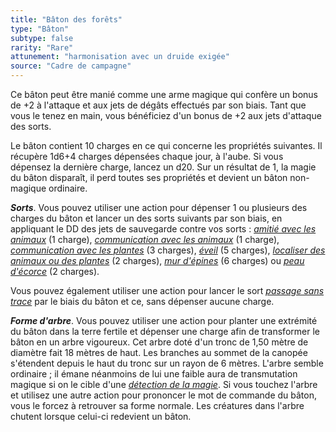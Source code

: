 ```yaml
---
title: "Bâton des forêts"
type: "Bâton"
subtype: false
rarity: "Rare"
attunement: "harmonisation avec un druide exigée"
source: "Cadre de campagne"
---
```

Ce bâton peut être manié comme une arme magique qui confère un bonus de +2 à l'attaque et aux jets de dégâts effectués par son biais. Tant que vous le tenez en main, vous bénéficiez d'un bonus de +2 aux jets d'attaque des sorts.

Le bâton contient 10 charges en ce qui concerne les propriétés suivantes. Il récupère 1d6+4 charges dépensées chaque jour, à l'aube. Si vous dépensez la dernière charge, lancez un d20. Sur un résultat de 1, la magie du bâton disparaît, il perd toutes ses propriétés et devient un bâton non-magique ordinaire.

_**Sorts**_. Vous pouvez utiliser une action pour dépenser 1 ou plusieurs des charges du bâton et lancer un des sorts suivants par son biais, en appliquant le DD des jets de sauvegarde contre vos sorts : [_amitié avec les animaux_](/grimoire/amitie-avec-les-animaux/) (1 charge), [_communication avec les animaux_](/grimoire/communication-avec-les-animaux/) (1 charge), [_communication avec les plantes_](/grimoire/communication-avec-les-plantes/) (3 charges), [_éveil_](/grimoire/eveil/) (5 charges), [_localiser des animaux ou des plantes_](/grimoire/localiser-des-animaux-ou-des-plantes/) (2 charges), [_mur d'épines_](/grimoire/mur-d-epines/) (6 charges) ou [_peau d'écorce_](/grimoire/peau-d-ecorce/) (2 charges).

Vous pouvez également utiliser une action pour lancer le sort [_passage sans trace_](/grimoire/passage-sans-trace) par le biais du bâton et ce, sans dépenser aucune charge.

_**Forme d'arbre**_. Vous pouvez utiliser une action pour planter une extrémité du bâton dans la terre fertile et dépenser une charge afin de transformer le bâton en un arbre vigoureux. Cet arbre doté d'un tronc de 1,50 mètre de diamètre fait 18 mètres de haut. Les branches au sommet de la canopée s'étendent depuis le haut du tronc sur un rayon de 6 mètres. L'arbre semble ordinaire ; il émane néanmoins de lui une faible aura de transmutation magique si on le cible d'une [_détection de la magie_](/grimoire/detection-de-la-magie/). Si vous touchez l'arbre et utilisez une autre action pour prononcer le mot de commande du bâton, vous le forcez à retrouver sa forme normale. Les créatures dans l'arbre chutent lorsque celui-ci redevient un bâton.
